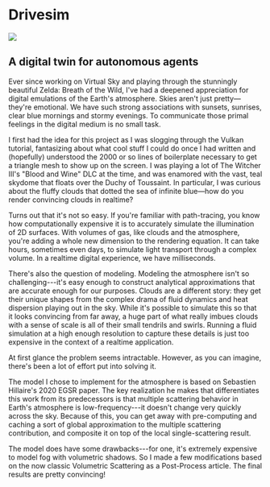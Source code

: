 # Drivesim

![](https://blogs.nvidia.com/wp-content/uploads/2021/04/image-2.png)

<div id="modal-scroll-point"/>

<div id="modal-subtitle-container"><h2 id="modal-subtitle">A digital twin for autonomous agents</h2></div>

Ever since working on Virtual Sky and playing through the stunningly beautiful Zelda: Breath of the Wild, I've had a deepened appreciation for digital emulations of the Earth's atmosphere. Skies aren't just pretty—they're emotional. We have such strong associations with sunsets, sunrises, clear blue mornings and stormy evenings. To communicate those primal feelings in the digital medium is no small task.

I first had the idea for this project as I was slogging through the Vulkan tutorial, fantasizing about what cool stuff I could do once I had written and (hopefully) understood the 2000 or so lines of boilerplate necessary to get a triangle mesh to show up on the screen. I was playing a lot of The Witcher III's "Blood and Wine" DLC at the time, and was enamored with the vast, teal skydome that floats over the Duchy of Toussaint. In particular, I was curious about the fluffy clouds that dotted the sea of infinite blue—how do you render convincing clouds in realtime?

Turns out that it's not so easy. If you're familiar with path-tracing, you know how computationally expensive it is to accurately simulate the illumination of 2D surfaces. With volumes of gas, like clouds and the atmosphere, you're adding a whole new dimension to the rendering equation. It can take hours, sometimes even days, to simulate light transport through a complex volume. In a realtime digital experience, we have milliseconds.

There's also the question of modeling. Modeling the atmosphere isn't so challenging---it's easy enough to construct analytical approximations that are accurate enough for our purposes. Clouds are a different story: they get their unique shapes from the complex drama of fluid dynamics and heat dispersion playing out in the sky. While it's possible to simulate this so that it looks convincing from far away, a huge part of what really imbues clouds with a sense of scale is all of their small tendrils and swirls. Running a fluid simulation at a high enough resolution to capture these details is just too expensive in the context of a realtime application.

At first glance the problem seems intractable. However, as you can imagine, there's been a lot of effort put into solving it.

The model I chose to implement for the atmosphere is based on Sebastien Hillaire's 2020 EGSR paper. The key realization he makes that differentiates this work from its predecessors is that multiple scattering behavior in Earth's atmosphere is low-frequency---it doesn't change very quickly across the sky. Because of this, you can get away with pre-computing and caching a sort of global approximation to the multiple scattering contribution, and composite it on top of the local single-scattering result.

The model does have some drawbacks---for one, it's extremely expensive to model fog with volumetric shadows. So I made a few modifications based on the now classic Volumetric Scattering as a Post-Process article. The final results are pretty convincing!
